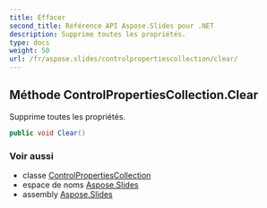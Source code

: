 ```yaml
---
title: Effacer
second_title: Référence API Aspose.Slides pour .NET
description: Supprime toutes les propriétés.
type: docs
weight: 50
url: /fr/aspose.slides/controlpropertiescollection/clear/
---
```


## Méthode ControlPropertiesCollection.Clear

Supprime toutes les propriétés.

```csharp
public void Clear()
```

### Voir aussi

* classe [ControlPropertiesCollection](../../controlpropertiescollection)
* espace de noms [Aspose.Slides](../../controlpropertiescollection)
* assembly [Aspose.Slides](../../../)

<!-- NE PAS ÉDITER : généré par xmldocmd pour Aspose.Slides.dll -->